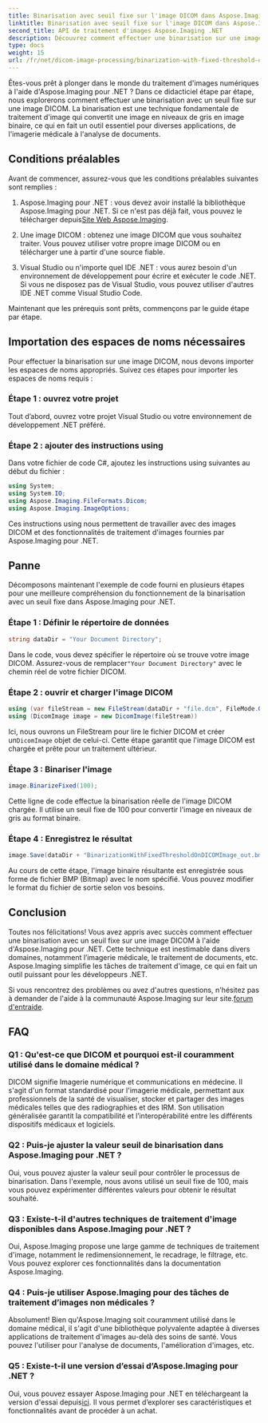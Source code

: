 ```yaml
---
title: Binarisation avec seuil fixe sur l'image DICOM dans Aspose.Imaging pour .NET
linktitle: Binarisation avec seuil fixe sur l'image DICOM dans Aspose.Imaging pour .NET
second_title: API de traitement d'images Aspose.Imaging .NET
description: Découvrez comment effectuer une binarisation sur une image DICOM à l'aide d'Aspose.Imaging pour .NET. Guide étape par étape avec des exemples de code.
type: docs
weight: 15
url: /fr/net/dicom-image-processing/binarization-with-fixed-threshold-on-dicom-image/
---
```

Êtes-vous prêt à plonger dans le monde du traitement d'images numériques à l'aide d'Aspose.Imaging pour .NET ? Dans ce didacticiel étape par étape, nous explorerons comment effectuer une binarisation avec un seuil fixe sur une image DICOM. La binarisation est une technique fondamentale de traitement d'image qui convertit une image en niveaux de gris en image binaire, ce qui en fait un outil essentiel pour diverses applications, de l'imagerie médicale à l'analyse de documents.

## Conditions préalables

Avant de commencer, assurez-vous que les conditions préalables suivantes sont remplies :

1.  Aspose.Imaging pour .NET : vous devez avoir installé la bibliothèque Aspose.Imaging pour .NET. Si ce n'est pas déjà fait, vous pouvez le télécharger depuis[Site Web Aspose.Imaging](https://releases.aspose.com/imaging/net/).

2. Une image DICOM : obtenez une image DICOM que vous souhaitez traiter. Vous pouvez utiliser votre propre image DICOM ou en télécharger une à partir d'une source fiable.

3. Visual Studio ou n'importe quel IDE .NET : vous aurez besoin d'un environnement de développement pour écrire et exécuter le code .NET. Si vous ne disposez pas de Visual Studio, vous pouvez utiliser d'autres IDE .NET comme Visual Studio Code.

Maintenant que les prérequis sont prêts, commençons par le guide étape par étape.

## Importation des espaces de noms nécessaires

Pour effectuer la binarisation sur une image DICOM, nous devons importer les espaces de noms appropriés. Suivez ces étapes pour importer les espaces de noms requis :

### Étape 1 : ouvrez votre projet

Tout d’abord, ouvrez votre projet Visual Studio ou votre environnement de développement .NET préféré.

### Étape 2 : ajouter des instructions using

Dans votre fichier de code C#, ajoutez les instructions using suivantes au début du fichier :

```csharp
using System;
using System.IO;
using Aspose.Imaging.FileFormats.Dicom;
using Aspose.Imaging.ImageOptions;
```

Ces instructions using nous permettent de travailler avec des images DICOM et des fonctionnalités de traitement d'images fournies par Aspose.Imaging pour .NET.

## Panne

Décomposons maintenant l'exemple de code fourni en plusieurs étapes pour une meilleure compréhension du fonctionnement de la binarisation avec un seuil fixe dans Aspose.Imaging pour .NET.

### Étape 1 : Définir le répertoire de données

```csharp
string dataDir = "Your Document Directory";
```

 Dans le code, vous devez spécifier le répertoire où se trouve votre image DICOM. Assurez-vous de remplacer`"Your Document Directory"` avec le chemin réel de votre fichier DICOM.

### Étape 2 : ouvrir et charger l'image DICOM

```csharp
using (var fileStream = new FileStream(dataDir + "file.dcm", FileMode.Open, FileAccess.Read))
using (DicomImage image = new DicomImage(fileStream))
```

 Ici, nous ouvrons un FileStream pour lire le fichier DICOM et créer un`DicomImage` objet de celui-ci. Cette étape garantit que l'image DICOM est chargée et prête pour un traitement ultérieur.

### Étape 3 : Binariser l'image

```csharp
image.BinarizeFixed(100);
```

Cette ligne de code effectue la binarisation réelle de l'image DICOM chargée. Il utilise un seuil fixe de 100 pour convertir l'image en niveaux de gris au format binaire.

### Étape 4 : Enregistrez le résultat

```csharp
image.Save(dataDir + "BinarizationWithFixedThresholdOnDICOMImage_out.bmp", new BmpOptions());
```

Au cours de cette étape, l'image binaire résultante est enregistrée sous forme de fichier BMP (Bitmap) avec le nom spécifié. Vous pouvez modifier le format du fichier de sortie selon vos besoins.

## Conclusion

Toutes nos félicitations! Vous avez appris avec succès comment effectuer une binarisation avec un seuil fixe sur une image DICOM à l'aide d'Aspose.Imaging pour .NET. Cette technique est inestimable dans divers domaines, notamment l’imagerie médicale, le traitement de documents, etc. Aspose.Imaging simplifie les tâches de traitement d'image, ce qui en fait un outil puissant pour les développeurs .NET.

Si vous rencontrez des problèmes ou avez d'autres questions, n'hésitez pas à demander de l'aide à la communauté Aspose.Imaging sur leur site.[forum d'entraide](https://forum.aspose.com/).

## FAQ

### Q1 : Qu'est-ce que DICOM et pourquoi est-il couramment utilisé dans le domaine médical ?

DICOM signifie Imagerie numérique et communications en médecine. Il s'agit d'un format standardisé pour l'imagerie médicale, permettant aux professionnels de la santé de visualiser, stocker et partager des images médicales telles que des radiographies et des IRM. Son utilisation généralisée garantit la compatibilité et l’interopérabilité entre les différents dispositifs médicaux et logiciels.

### Q2 : Puis-je ajuster la valeur seuil de binarisation dans Aspose.Imaging pour .NET ?

Oui, vous pouvez ajuster la valeur seuil pour contrôler le processus de binarisation. Dans l'exemple, nous avons utilisé un seuil fixe de 100, mais vous pouvez expérimenter différentes valeurs pour obtenir le résultat souhaité.

### Q3 : Existe-t-il d'autres techniques de traitement d'image disponibles dans Aspose.Imaging pour .NET ?

Oui, Aspose.Imaging propose une large gamme de techniques de traitement d'image, notamment le redimensionnement, le recadrage, le filtrage, etc. Vous pouvez explorer ces fonctionnalités dans la documentation Aspose.Imaging.

### Q4 : Puis-je utiliser Aspose.Imaging pour des tâches de traitement d’images non médicales ?

Absolument! Bien qu'Aspose.Imaging soit couramment utilisé dans le domaine médical, il s'agit d'une bibliothèque polyvalente adaptée à diverses applications de traitement d'images au-delà des soins de santé. Vous pouvez l'utiliser pour l'analyse de documents, l'amélioration d'images, etc.

### Q5 : Existe-t-il une version d’essai d’Aspose.Imaging pour .NET ?

 Oui, vous pouvez essayer Aspose.Imaging pour .NET en téléchargeant la version d'essai depuis[ici](https://releases.aspose.com/). Il vous permet d’explorer ses caractéristiques et fonctionnalités avant de procéder à un achat.
